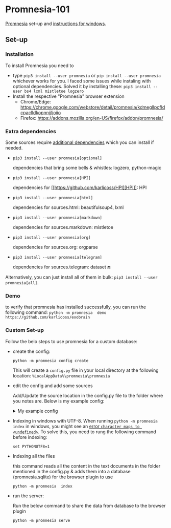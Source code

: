 # Promnesia-101
[Promnesia](https://github.com/karlicoss/promnesia) set-up and [instructions for windows](https://github.com/karlicoss/promnesia/issues/91#issuecomment-1051415443).

## Set-up
### Installation

To install Promnesia you need to 
- type `pip3 install --user promnesia` or `pip install --user promnesia` whichever works for you. 
    I faced some issues while instaling with optional dependencies. Solved it by installing these: `pip3 install --user bs4 lxml mistletoe logzero`
- Install the respective "Promnesia" browser extension
    - Chrome/Edge: https://chrome.google.com/webstore/detail/promnesia/kdmegllpofldcpaclldkopnnjjljoiio
    - Firefox: https://addons.mozilla.org/en-US/firefox/addon/promnesia/

### Extra dependencies
Some sources require [additional dependencies](https://github.com/karlicoss/promnesia/blob/master/doc/SOURCES.org#extra-dependencies) which you can install if needed.

- `pip3 install --user promnesia[optional]`

   dependencies that bring some bells & whistles: logzero, python-magic
- `pip3 install --user promnesia[HPI]`

   dependencies for [[https://github.com/karlicoss/HPI][HPI]]: HPI
- `pip3 install --user promnesia[html]`

   dependencies for sources.html: beautifulsoup4, lxml
- `pip3 install --user promnesia[markdown]`

   dependencies for sources.markdown: mistletoe
- `pip3 install --user promnesia[org]`

   dependencies for sources.org: orgparse
- `pip3 install --user promnesia[telegram]`

   dependencies for sources.telegram: dataset
:end:

Alternatively, you can just install all of them in bulk: `pip3 install --user promnesia[all]`.

### Demo

to verify that promnesia has installed successfully, you can run the following command: `python -m promnesia  demo https://github.com/karlicoss/exobrain`

### Custom Set-up

Follow the belo steps to use promnesia for a custom database:

- create the config: 
    ```
    python -m promnesia config create
    ```

    This will create a `config.py` file in your local directory at the following location: `%LocalAppData%\promnesia\promnesia`
- edit the config and add some sources

    Add/Update the source location in the config.py file to the folder where you notes are. Below is my example config:

    <details>
    <summary>My example config</summary>
    
    ```python
    from promnesia.common import Source
    from promnesia.sources import auto

    SOURCES = [
        Source(
            auto.index,
            'C:/Users/AnweshG/AppData/Local/promnesia/promnesia/Local_Promnesia',
            name='My Notes',
        )
    ]

    ```
    </details>

- Indexing in windows with UTF-8. When running `python -m promnesia  index` in windows, you might see an [error `character maps to <undefined>`](https://github.com/karlicoss/promnesia/issues/274). To solve this, you need to rung the following command before indexing:

    ```
    set PYTHONUTF8=1
    ```
- Indexing all the files

    this command reads all the content in the text documents in the folder mentioned in the config.py & adds them into a database (promnesia.sqlite) for the browser plugin to use
    ```
    python -m promnesia  index
    ```
- run the server: 

    Run the below command to share the data from database to the browser plugin
    ```
    python -m promnesia serve
    ```
